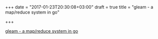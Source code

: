 +++
date = "2017-01-23T20:30:08+03:00"
draft = true
title = "gleam - a map/reduce system in go"

+++

<p><a href="https://github.com/chrislusf/gleam">gleam - a map/reduce system in go</a></p>
